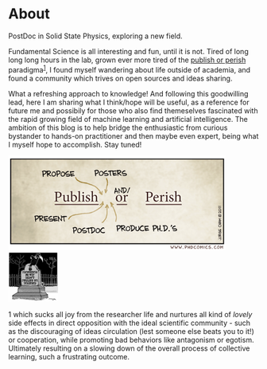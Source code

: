 # About

PostDoc in Solid State Physics, exploring a new field. 

Fundamental Science is all interesting and fun, until it is not. Tired of long long long hours in the lab, grown ever more tired of the [publish or perish](https://royalsocietypublishing.org/doi/full/10.1098/rsos.171511) paradigma<sup>[1](#myfootnote1)</sup>, I found myself wandering about life outside of academia, and found a community which trives on open sources and ideas sharing.

What a refreshing approach to knowledge! And following this goodwilling lead, here I am sharing what I think/hope will be useful, as a reference for future me and possibily for those who also find themeselves fascinated with the rapid growing field of machine learning and artificial intelligence. 
The ambition of this blog is to help bridge the enthusiastic from curious bystander to hands-on practitioner and then maybe even expert, being what I myself hope to accomplish. Stay tuned!


 <img src="images/publishANDORperish.gif"  height="190"/>  <img src="images/PublishPerish.jpg"  height="100"/>


<a name="myfootnote1">1</a>  which sucks all joy from the researcher life and nurtures all kind of *lovely* side effects in direct opposition with the ideal scientific community - such as the discouraging of ideas circulation (lest someone else beats you to it!) or cooperation, while promoting bad behaviors like antagonism or egotism. Ultimately resulting on a slowing down of the overall process of collective learning, such a frustrating outcome. 
